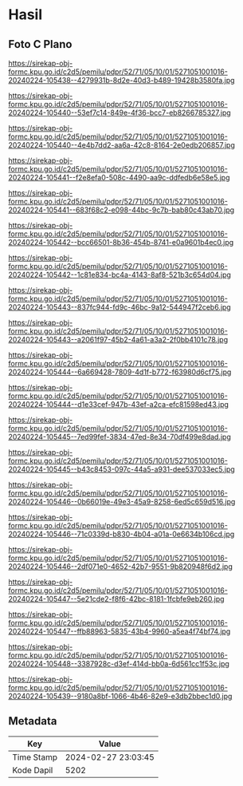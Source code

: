 # Hasil

## Foto C Plano

https://sirekap-obj-formc.kpu.go.id/c2d5/pemilu/pdpr/52/71/05/10/01/5271051001016-20240224-105438--4279931b-8d2e-40d3-b489-19428b3580fa.jpg

https://sirekap-obj-formc.kpu.go.id/c2d5/pemilu/pdpr/52/71/05/10/01/5271051001016-20240224-105440--53ef7c14-849e-4f36-bcc7-eb8266785327.jpg

https://sirekap-obj-formc.kpu.go.id/c2d5/pemilu/pdpr/52/71/05/10/01/5271051001016-20240224-105440--4e4b7dd2-aa6a-42c8-8164-2e0edb206857.jpg

https://sirekap-obj-formc.kpu.go.id/c2d5/pemilu/pdpr/52/71/05/10/01/5271051001016-20240224-105441--f2e8efa0-508c-4490-aa9c-ddfedb6e58e5.jpg

https://sirekap-obj-formc.kpu.go.id/c2d5/pemilu/pdpr/52/71/05/10/01/5271051001016-20240224-105441--683f68c2-e098-44bc-9c7b-bab80c43ab70.jpg

https://sirekap-obj-formc.kpu.go.id/c2d5/pemilu/pdpr/52/71/05/10/01/5271051001016-20240224-105442--bcc66501-8b36-454b-8741-e0a9601b4ec0.jpg

https://sirekap-obj-formc.kpu.go.id/c2d5/pemilu/pdpr/52/71/05/10/01/5271051001016-20240224-105442--1c81e834-bc4a-4143-8af8-521b3c654d04.jpg

https://sirekap-obj-formc.kpu.go.id/c2d5/pemilu/pdpr/52/71/05/10/01/5271051001016-20240224-105443--837fc944-fd9c-46bc-9a12-544947f2ceb6.jpg

https://sirekap-obj-formc.kpu.go.id/c2d5/pemilu/pdpr/52/71/05/10/01/5271051001016-20240224-105443--a2061f97-45b2-4a61-a3a2-2f0bb4101c78.jpg

https://sirekap-obj-formc.kpu.go.id/c2d5/pemilu/pdpr/52/71/05/10/01/5271051001016-20240224-105444--6a669428-7809-4d1f-b772-f63980d6cf75.jpg

https://sirekap-obj-formc.kpu.go.id/c2d5/pemilu/pdpr/52/71/05/10/01/5271051001016-20240224-105444--d1e33cef-947b-43ef-a2ca-efc81598ed43.jpg

https://sirekap-obj-formc.kpu.go.id/c2d5/pemilu/pdpr/52/71/05/10/01/5271051001016-20240224-105445--7ed99fef-3834-47ed-8e34-70df499e8dad.jpg

https://sirekap-obj-formc.kpu.go.id/c2d5/pemilu/pdpr/52/71/05/10/01/5271051001016-20240224-105445--b43c8453-097c-44a5-a931-dee537033ec5.jpg

https://sirekap-obj-formc.kpu.go.id/c2d5/pemilu/pdpr/52/71/05/10/01/5271051001016-20240224-105446--0b66019e-49e3-45a9-8258-6ed5c659d516.jpg

https://sirekap-obj-formc.kpu.go.id/c2d5/pemilu/pdpr/52/71/05/10/01/5271051001016-20240224-105446--71c0339d-b830-4b04-a01a-0e6634b106cd.jpg

https://sirekap-obj-formc.kpu.go.id/c2d5/pemilu/pdpr/52/71/05/10/01/5271051001016-20240224-105446--2df071e0-4652-42b7-9551-9b820948f6d2.jpg

https://sirekap-obj-formc.kpu.go.id/c2d5/pemilu/pdpr/52/71/05/10/01/5271051001016-20240224-105447--5e21cde2-f8f6-42bc-8181-1fcbfe9eb260.jpg

https://sirekap-obj-formc.kpu.go.id/c2d5/pemilu/pdpr/52/71/05/10/01/5271051001016-20240224-105447--ffb88963-5835-43b4-9960-a5ea4f74bf74.jpg

https://sirekap-obj-formc.kpu.go.id/c2d5/pemilu/pdpr/52/71/05/10/01/5271051001016-20240224-105448--3387928c-d3ef-414d-bb0a-6d561cc1f53c.jpg

https://sirekap-obj-formc.kpu.go.id/c2d5/pemilu/pdpr/52/71/05/10/01/5271051001016-20240224-105439--9180a8bf-1066-4b46-82e9-e3db2bbec1d0.jpg


## Metadata

| Key        | Value               |
| ---------- | ------------------- |
| Time Stamp | 2024-02-27 23:03:45 |
| Kode Dapil | 5202                |



